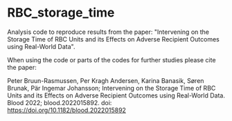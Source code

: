 # RBC_storage_time
Analysis code to reproduce results from the paper: "Intervening on the Storage Time of RBC Units and its Effects on Adverse Recipient Outcomes using Real-World Data". 

When using the code or parts of the codes for further studies please cite the paper:  

Peter Bruun-Rasmussen, Per Kragh Andersen, Karina Banasik, Søren Brunak, Pär Ingemar Johansson; Intervening on the Storage Time of RBC Units and its Effects on Adverse Recipient Outcomes using Real-World Data. Blood 2022; blood.2022015892. doi: https://doi.org/10.1182/blood.2022015892


